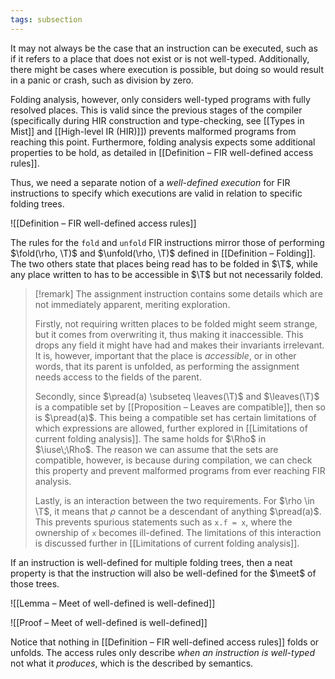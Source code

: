 ```yaml
---
tags: subsection
---
```


It may not always be the case that an instruction can be executed, such as if it refers to a place that does not exist or is not well-typed. Additionally, there might be cases where execution is possible, but doing so would result in a panic or crash, such as division by zero.

Folding analysis, however, only considers well-typed programs with fully resolved places. This is valid since the previous stages of the compiler (specifically during HIR construction and type-checking, see [[Types in Mist]] and [[High-level IR (HIR)]]) prevents malformed programs from reaching this point. Furthermore, folding analysis expects some additional properties to be hold, as detailed in [[Definition – FIR well-defined access rules]].

Thus, we need a separate notion of a _well-defined execution_ for FIR instructions to specify which executions are valid in relation to specific folding trees.

![[Definition – FIR well-defined access rules]]

The rules for the `fold` and `unfold` FIR instructions mirror those of performing $\fold(\rho, \T)$ and $\unfold(\rho, \T)$ defined in [[Definition – Folding]]. The two others state that places being read has to be folded in $\T$, while any place written to has to be accessible in $\T$ but not necessarily folded.

> [!remark]
> The assignment instruction contains some details which are not immediately apparent, meriting exploration.
>
> Firstly, not requiring written places to be folded might seem strange, but it comes from overwriting it, thus making it inaccessible. This drops any field it might have had and makes their invariants irrelevant. It is, however, important that the place is _accessible_, or in other words, that its parent is unfolded, as performing the assignment needs access to the fields of the parent.
>
> Secondly, since $\pread(a) \subseteq \leaves(\T)$ and $\leaves(\T)$ is a compatible set by [[Proposition – Leaves are compatible]], then so is $\pread(a)$. This being a compatible set has certain limitations of which expressions are allowed, further explored in [[Limitations of current folding analysis]]. The same holds for $\Rho$ in $\iuse\;\Rho$. The reason we can assume that the sets are compatible, however, is because during compilation, we can check this property and prevent malformed programs from ever reaching FIR analysis.
>
> Lastly, is an interaction between the two requirements. For $\rho \in \T$, it means that $\rho$ cannot be a descendant of anything $\pread(a)$. This prevents spurious statements such as `x.f = x`, where the ownership of `x` becomes ill-defined. The limitations of this interaction is discussed further in [[Limitations of current folding analysis]].

If an instruction is well-defined for multiple folding trees, then a neat property is that the instruction will also be well-defined for the $\meet$ of those trees.

![[Lemma – Meet of well-defined is well-defined]]

![[Proof – Meet of well-defined is well-defined]]

Notice that nothing in [[Definition – FIR well-defined access rules]] folds or unfolds. The access rules only describe _when an instruction is well-typed_ not what it _produces_, which is the described by semantics.


